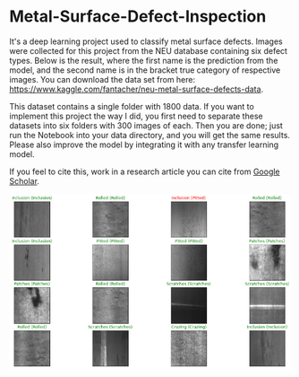 # Metal-Surface-Defect-Inspection
It's a deep learning project used to classify metal surface defects. Images were collected for this project from the NEU database containing six defect types. Below is the result, where the first name is the prediction from the model, and the second name is in the bracket true category of respective images. You can download the data set from here: https://www.kaggle.com/fantacher/neu-metal-surface-defects-data. 

This dataset contains a single folder with 1800 data. If you want to implement this project the way I did, you first need to separate these datasets into six folders with 300 images of each. Then you are done; just run the Notebook into your data directory, and you will get the same results. Please also improve the model by integrating it with any transfer learning model.

If you feel to cite this, work in a research article you can cite from [Google Scholar](https://scholar.google.com/citations?view_op=view_citation&hl=en&user=7WrB3AcAAAAJ&citation_for_view=7WrB3AcAAAAJ:WF5omc3nYNoC).

![Test Results](test_result.png)

